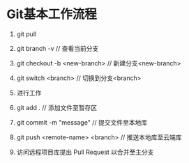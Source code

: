 # Git基本工作流程

1. git pull

2. git branch -v // 查看当前分支

3. git checkout -b \<new-branch> // 新建分支\<new-branch>
4. git switch \<branch> // 切换到分支\<branch>

5. 进行工作

6. git add . // 添加文件至暂存区

7. git commit -m "message" // 提交文件至本地库

8. git push \<remote-name> \<branch> // 推送本地库至云端库

9. 访问远程项目库提出 Pull Request 以合并至主分支